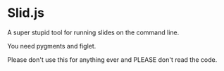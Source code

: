 # Slid.js

A super stupid tool for running slides on the command line.

You need pygments and figlet.

Please don't use this for anything ever and PLEASE don't read the code.